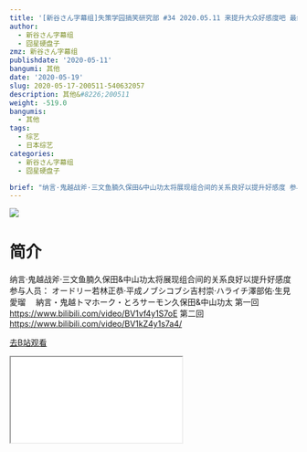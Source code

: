 ```yaml
---
title: '[新谷さん字幕组]失策学园搞笑研究部 #34 2020.05.11 来提升大众好感度吧 最终回'
author:
  - 新谷さん字幕组
  - 囧星硬盘子
zmz: 新谷さん字幕组
publishdate: '2020-05-11'
bangumi: 其他
date: '2020-05-19'
slug: 2020-05-17-200511-540632057
description: 其他&#8226;200511
weight: -519.0
bangumis:
  - 其他
tags:
  - 综艺
  - 日本综艺
categories:
  - 新谷さん字幕组
  - 囧星硬盘子

brief: "纳言·鬼越战斧·三文鱼腩久保田&中山功太将展现组合间的关系良好以提升好感度 参与人员： オードリー若林正恭·平成ノブシコブシ吉村崇·ハライチ澤部佑·生見愛瑠 納言・鬼越トマホーク・とろサーモン久保田&中山功太 第一回 https://www.bilibili.com/video/BV1vf4y1S7oE 第二回 https://www.bilibili.com/video/BV1kZ4y1s7a4/"
---
```

![](https://raw.githubusercontent.com/tcgriffith/owaraisite/master/static/tmpimg/af125bac65511ea7f02c029a1c52cce0785a0aee.jpg.480.jpg)
# 简介  
纳言·鬼越战斧·三文鱼腩久保田&中山功太将展现组合间的关系良好以提升好感度
参与人员： オードリー若林正恭·平成ノブシコブシ吉村崇·ハライチ澤部佑·生見愛瑠　
納言・鬼越トマホーク・とろサーモン久保田&中山功太
第一回 https://www.bilibili.com/video/BV1vf4y1S7oE
第二回 https://www.bilibili.com/video/BV1kZ4y1s7a4/  

[去B站观看](https://www.bilibili.com/video/av540632057/)
<div class ="resp-container"><iframe class="testiframe" src="//player.bilibili.com/player.html?aid=540632057"", scrolling="no", allowfullscreen="true" > </iframe></div> 
